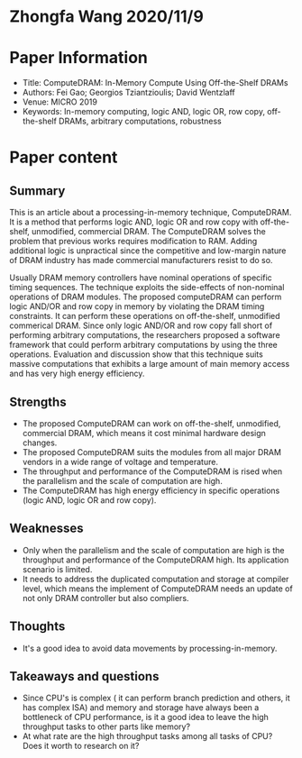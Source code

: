 # Zhongfa Wang 2020/11/9

# Paper Information

* Title: ComputeDRAM: In-Memory Compute Using Off-the-Shelf DRAMs
* Authors: Fei Gao; Georgios Tziantzioulis; David Wentzlaff
* Venue: MICRO 2019
* Keywords: In-memory computing, logic AND, logic OR, row copy, off-the-shelf DRAMs,  arbitrary computations, robustness

# Paper content

## Summary

This is an article about a processing-in-memory technique, ComputeDRAM. It is a method that performs logic AND, logic OR and row copy with off-the-shelf, unmodified, commercial DRAM. The ComputeDRAM solves the problem that previous works requires modification to RAM. Adding additional logic is unpractical since the competitive and low-margin nature of DRAM industry has made commercial manufacturers resist to do so. 

Usually DRAM memory controllers have nominal operations of specific timing sequences. The technique exploits the side-effects of non-nominal operations of DRAM modules. The proposed computeDRAM can perform logic AND/OR and row copy in memory by violating the DRAM timing constraints. It can perform these operations on off-the-shelf, unmodified commerical DRAM. Since only logic AND/OR and row copy fall short of performing arbitrary computations, the researchers proposed a software framework that could perform arbitrary computations by using the three operations. Evaluation and discussion show that this technique suits massive computations that exhibits a large amount of main memory access and has very high energy efficiency.

## Strengths

* The proposed ComputeDRAM can work on off-the-shelf, unmodified, commercial DRAM, which means it cost minimal hardware design changes.
* The proposed ComputeDRAM suits the modules from all major DRAM vendors in a wide range of voltage and temperature.
* The throughput and performance of the ComputeDRAM is rised when the parallelism and the scale of computation are high. 
* The ComputeDRAM has high energy efficiency in specific operations (logic AND, logic OR and row copy).

## Weaknesses

+ Only when the parallelism and the scale of computation are high is the throughput and performance of the ComputeDRAM high.  Its application scenario is limited.
+ It needs to address the duplicated computation and storage at compiler level, which means the implement of ComputeDRAM needs an update of not only DRAM controller but also compliers.

## Thoughts

* It's a good idea to avoid data movements by processing-in-memory.

## Takeaways and questions

* Since CPU's is complex ( it can perform branch prediction and others, it has complex ISA) and memory and storage have always been a bottleneck of CPU performance, is it a good idea to leave the high throughput tasks to other parts like memory?
* At what rate are the high throughput tasks among all tasks of CPU? Does it worth to research on it?